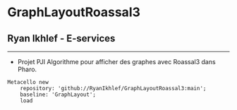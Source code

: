 # GraphLayoutRoassal3
## Ryan Ikhlef - E-services
---

* Projet PJI Algorithme pour afficher des graphes avec Roassal3 dans Pharo.

```st
Metacello new
    repository: 'github://RyanIkhlef/GraphLayoutRoassal3:main';
    baseline: 'GraphLayout';
    load
```
